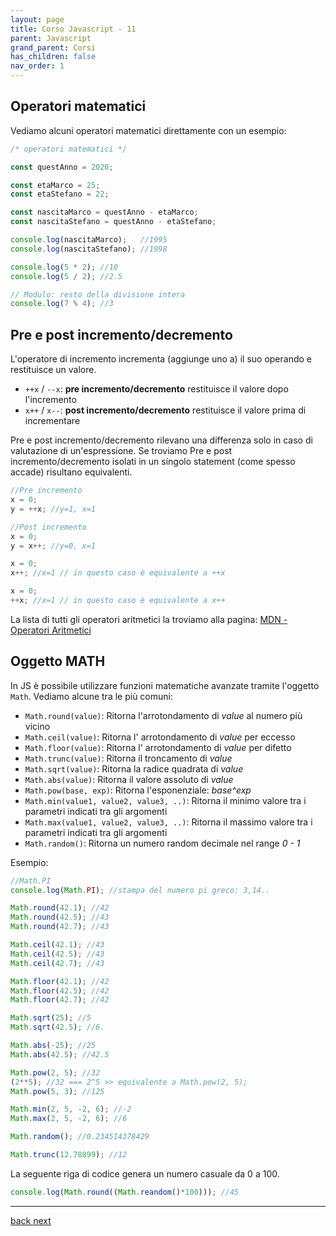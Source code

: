 ```yaml
---
layout: page
title: Corso Javascript - 11
parent: Javascript
grand_parent: Corsi
has_children: false
nav_order: 1
---
```


## Operatori matematici

Vediamo alcuni operatori matematici direttamente con un esempio:

```js
/* operatori matematici */

const questAnno = 2020;

const etaMarco = 25;
const etaStefano = 22;

const nascitaMarco = questAnno - etaMarco;  
const nascitaStefano = questAnno - etaStefano; 

console.log(nascitaMarco);   //1995
console.log(nascitaStefano); //1998

console.log(5 * 2); //10
console.log(5 / 2); //2.5

// Modulo: resto della divisione intera
console.log(7 % 4); //3
```

## Pre e post incremento/decremento

L'operatore di incremento incrementa (aggiunge uno a) il suo operando e restituisce un valore.

- `++x` / `--x`: **pre incremento/decremento** restituisce il valore dopo l'incremento
- `x++` / `x--`: **post incremento/decremento** restituisce il valore prima di incrementare

Pre e post incremento/decremento rilevano una differenza solo in caso di valutazione di un'espressione.
Se troviamo Pre e post incremento/decremento isolati in un singolo statement (come spesso accade) risultano equivalenti.

```js
//Pre incremento
x = 0;
y = ++x; //y=1, x=1

//Post incremento
x = 0;
y = x++; //y=0, x=1

x = 0;
x++; //x=1 // in questo caso è equivalente a ++x

x = 0;
++x; //x=1 // in questo caso è equivalente a x++
```

La lista di tutti gli operatori aritmetici la troviamo alla pagina: [MDN - Operatori Aritmetici](https://developer.mozilla.org/it/docs/Web/JavaScript/Reference/Operators/Operatori_Aritmetici)

## Oggetto MATH

In JS è possibile utilizzare funzioni matematiche avanzate tramite l'oggetto `Math`. Vediamo alcune tra le più comuni:

- `Math.round(value)`: Ritorna l'arrotondamento di *value* al numero più vicino
- `Math.ceil(value)`: Ritorna l' arrotondamento di *value* per eccesso
- `Math.floor(value)`: Ritorna l' arrotondamento di *value* per difetto
- `Math.trunc(value)`: Ritorna il troncamento di *value*
- `Math.sqrt(value)`: Ritorna la radice quadrata di *value*
- `Math.abs(value)`: Ritorna il valore assoluto di *value*
- `Math.pow(base, exp)`: Ritorna l'esponenziale: *base^exp*
- `Math.min(value1, value2, value3, ..)`: Ritorna il minimo valore tra i parametri indicati tra gli argomenti
- `Math.max(value1, value2, value3, ..)`: Ritorna il massimo valore tra i parametri indicati tra gli argomenti
- `Math.random()`: Ritorna un numero random decimale nel range *0 - 1*

Esempio:
```js
//Math.PI
console.log(Math.PI); //stampa del numero pi greco: 3,14..

Math.round(42.1); //42
Math.round(42.5); //43
Math.round(42.7); //43

Math.ceil(42.1); //43
Math.ceil(42.5); //43
Math.ceil(42.7); //43

Math.floor(42.1); //42
Math.floor(42.5); //42
Math.floor(42.7); //42

Math.sqrt(25); //5
Math.sqrt(42.5); //6.

Math.abs(-25); //25
Math.abs(42.5); //42.5

Math.pow(2, 5); //32
(2**5); //32 === 2^5 >> equivalente a Math.pow(2, 5); 
Math.pow(5, 3); //125

Math.min(2, 5, -2, 6); //-2
Math.max(2, 5, -2, 6); //6

Math.random(); //0.234514378429

Math.trunc(12.78899); //12
```

La seguente riga di codice genera un numero casuale da 0 a 100.

```js
console.log(Math.round((Math.reandom()*100))); //45
```

---

<div class="next-prev">
    <a href="./js-00.html" id="prev-link"> back </a> 
    <a href="./js-12.html" id="next-link"> next </a>
</div>

 

  
